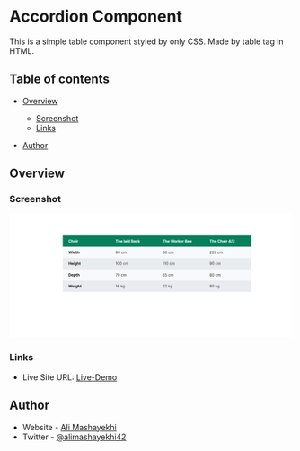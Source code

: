 # Accordion Component

This is a simple table component styled by only CSS. Made by table tag in HTML.

## Table of contents

- [Overview](#overview)

  - [Screenshot](#screenshot)
  - [Links](#links)

- [Author](#author)

## Overview

### Screenshot

![](./design/screenshot.png)

### Links

- Live Site URL: [Live-Demo](https://ali-css-components.netlify.app/table-component/)

## Author

- Website - [Ali Mashayekhi]()
- Twitter - [@alimashayekhi42](https://www.twitter.com/alimashayekhi42)
